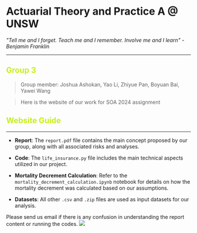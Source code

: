 # Actuarial Theory and Practice A @ UNSW 

_"Tell me and I forget. Teach me and I remember. Involve me and I learn" - Benjamin Franklin_

---

## <font color=#c5f015>Group 3</font>

>Group member: Joshua Ashokan, Yao Li, Zhiyue Pan, Boyuan Bai, Yawei Wang

>Here is the website of our work for SOA 2024 assignment



## <span style="color:#c5f015">Website Guide</span>
---

- **Report**: The `report.pdf` file contains the main concept proposed by our group, along with all associated risks and analyses.

- **Code**: The `life_insurance.py` file includes the main technical aspects utilized in our project.

- **Mortality Decrement Calculation**: Refer to the `mortality_decrement_calculation.ipynb` notebook for details on how the mortality decrement was calculated based on our assumptions.

- **Datasets**: All other `.csv` and `.zip` files are used as input datasets for our analysis.

Please send us email if there is any confusion in understanding the report content or running the codes.
![](Actuarial.gif)
